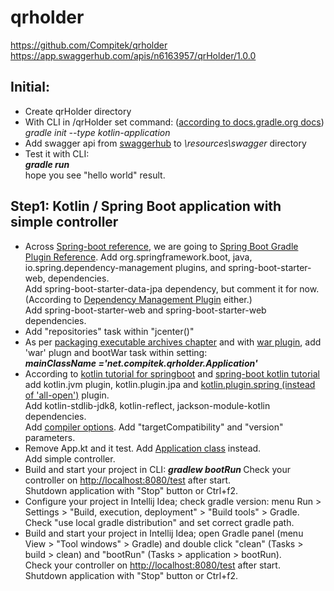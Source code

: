 # qrholder
https://github.com/Compitek/qrholder
https://app.swaggerhub.com/apis/n6163957/qrHolder/1.0.0

<h2>Initial:</h2>
<ul>
<li>Create qrHolder directory
<li> With CLI in /qrHolder set command:
(<a href="https://docs.gradle.org/current/userguide/build_init_plugin.html#sec:kotlinapplication_">according to docs.gradle.org docs</a>)
<br>
<i>
gradle init --type kotlin-application
</i>
<li> Add swagger api from <a href="https://app.swaggerhub.com/apis/n6163957/qrHolder/1.0.0">swaggerhub</a> to <i>\resources\swagger</i> directory
<li> Test it with CLI:<br>
<b><i>
gradle run
</i></b>
<br>
hope you see "hello world" result.
</ul>
<h2>Step1: Kotlin / Spring Boot application with simple controller</h2>
<ul>
<li>Across <a href="https://docs.spring.io/spring-boot/docs/2.1.3.RELEASE/reference/htmlsingle/#using-boot-gradle">Spring-boot reference</a>, 
we are going to 
<a href="https://docs.spring.io/spring-boot/docs/2.1.3.RELEASE/gradle-plugin/reference/html/">
Spring Boot Gradle Plugin Reference</a>.
Add org.springframework.boot, java, io.spring.dependency-management plugins, 
and spring-boot-starter-web, dependencies.<br>
Add spring-boot-starter-data-jpa  dependency, but comment it for now. 
(According to <a href="https://docs.spring.io/dependency-management-plugin/docs/current-SNAPSHOT/reference/html/">Dependency Management Plugin</a> either.)
<br>Add spring-boot-starter-web and spring-boot-starter-web dependencies.
<li>Add "repositories" task within "jcenter()" 
<br>
<li>As per <a href="https://docs.spring.io/spring-boot/docs/2.1.3.RELEASE/gradle-plugin/reference/html/#packaging-executable">packaging executable archives chapter</a>
 and with <a href="https://docs.gradle.org/current/userguide/war_plugin.html">war plugin</a>, add 'war' plugn and bootWar task within setting: 
 <br><i><b> 
 mainClassName ='net.compitek.qrholder.Application' 
</b></i>
 
<li>According to <a href="https://kotlinlang.org/docs/tutorials/spring-boot-restful.html">kotlin tutorial for springboot</a> and 
<a href="https://spring.io/guides/tutorials/spring-boot-kotlin/">spring-boot kotlin tutorial</a>  add kotlin.jvm plugin, kotlin.plugin.jpa and 
<a href="https://kotlinlang.org/docs/reference/compiler-plugins.html#spring-support">kotlin.plugin.spring  (instead of 'all-open')</a> plugin.<br>
Add kotlin-stdlib-jdk8, kotlin-reflect, jackson-module-kotlin dependencies.<br>
Add <a href="https://spring.io/guides/tutorials/spring-boot-kotlin/#_compiler_options">
compiler options</a>. Add "targetCompatibility" and "version" parameters. 


<li> Remove App.kt and it test. Add <a href="https://kotlinlang.org/docs/tutorials/spring-boot-restful.html#creating-the-application-class">Application class</a> instead. 
<br>Add simple controller.

<li>Build and start your project in CLI:
 <i><b> 
  gradlew bootRun
 </b></i>
  Check your controller on <a href="http://localhost:8080/test">http://localhost:8080/test</a> after start.<br>
      Shutdown application with "Stop" button or Ctrl+f2.
  
 <li> Configure your project in Intellij Idea;
 check gradle version: menu Run > Settings > 
 "Build, execution, deployment" > "Build tools" > Gradle.
 Check "use local gradle distribution" and set correct gradle path.
 <li> Build and start your project in Intellij Idea; 
  open Gradle panel   (menu View > "Tool windows" > Gradle) 
  and double click "clean" (Tasks > build > clean) 
  and "bootRun" (Tasks > application > bootRun).<br>
    Check your controller on <a href="http://localhost:8080/test">http://localhost:8080/test</a> after start.<br>
    Shutdown application with "Stop" button or Ctrl+f2.
 
 